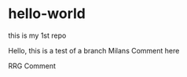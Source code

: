 # hello-world
this is my 1st repo

Hello, this is a test of a branch
Milans Comment here

RRG Comment
